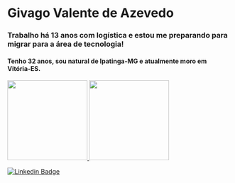# Givago Valente de Azevedo

### Trabalho há 13 anos com logística e estou me preparando para migrar para a área de tecnologia!

#### Tenho 32 anos, sou natural de Ipatinga-MG e atualmente moro em Vitória-ES.

<div>
<a href="https://github.com/Givagov">
<img height="180em" src="https://github-readme-stats.vercel.app/api/top-langs/?username=Givagov&layout=compact&langs_count=7&theme=dracula"/>
<img height="180em" src="https://github-readme-stats.vercel.app/api?username=Givagov&show_icons=true&theme=dracula&include_all_commits=true&count_private=true"/>
</div>

[![Linkedin Badge](https://img.shields.io/badge/-LinkedIn-blue?style=flat-square&logo=Linkedin&logoColor=white&link=https://www.linkedin.com/in/givagovalentedeazevedo/)](https://www.linkedin.com/in/givagovalentedeazevedo/)

